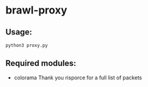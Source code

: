 # brawl-proxy

## Usage:
`python3 proxy.py`
## Required modules:
- colorama
Thank you risporce for a full list of packets

